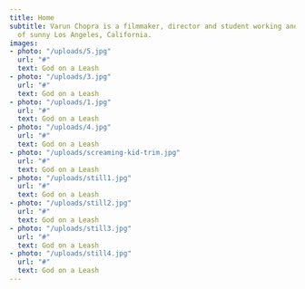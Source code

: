 ```yaml
---
title: Home
subtitle: Varun Chopra is a filmmaker, director and student working and living out
  of sunny Los Angeles, California.
images:
- photo: "/uploads/5.jpg"
  url: "#"
  text: God on a Leash
- photo: "/uploads/3.jpg"
  url: "#"
  text: God on a Leash
- photo: "/uploads/1.jpg"
  url: "#"
  text: God on a Leash
- photo: "/uploads/4.jpg"
  url: "#"
  text: God on a Leash
- photo: "/uploads/screaming-kid-trim.jpg"
  url: "#"
  text: God on a Leash
- photo: "/uploads/still1.jpg"
  url: "#"
  text: God on a Leash
- photo: "/uploads/still2.jpg"
  url: "#"
  text: God on a Leash
- photo: "/uploads/still3.jpg"
  url: "#"
  text: God on a Leash
- photo: "/uploads/still4.jpg"
  url: "#"
  text: God on a Leash
---
```


